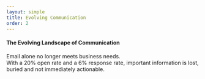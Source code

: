 ```yaml
---
layout: simple
title: Evolving Communication
order: 2
---
```



#### The Evolving Landscape of Communication

Email alone no longer meets business needs.
<br>With a 20% open rate and a 6% response rate, important information is lost, buried and not immediately actionable.